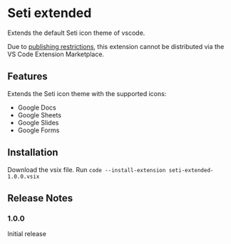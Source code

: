Seti extended
===

Extends the default Seti icon theme of vscode.

Due to [publishing restrictions](https://code.visualstudio.com/api/working-with-extensions/publishing-extension#publishing-extensions), this extension cannot be distributed via the VS Code Extension Marketplace.

## Features

Extends the Seti icon theme with the supported icons:

- Google Docs
- Google Sheets
- Google Slides
- Google Forms

## Installation

Download the vsix file.
Run `code --install-extension seti-extended-1.0.0.vsix`

## Release Notes

### 1.0.0

Initial release
